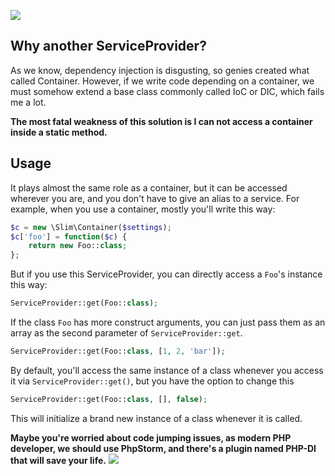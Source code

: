 ![](https://travis-ci.org/lovelock/ServiceProvider.svg?branch=master)

## Why another ServiceProvider?

As we know, dependency injection is disgusting, so genies created what called Container. However, if we write code depending on a container, we must somehow extend a base class commonly called IoC or DIC, which fails me a lot.

**The most fatal weakness of this solution is I can not access a container inside a static method.**

## Usage

It plays almost the same role as a container, but it can be accessed wherever you are, and you don't have to give an alias to a service. For example, when you use a container, mostly you'll write this way:

```php
$c = new \Slim\Container($settings);
$c['foo'] = function($c) {
    return new Foo::class;
};

```

But if you use this ServiceProvider, you can directly access a `Foo`'s instance this way:

```php
ServiceProvider::get(Foo::class);
```

If the class `Foo` has more construct arguments, you can just pass them as an array as the second parameter of `ServiceProvider::get`.

```php
ServiceProvider::get(Foo::class, [1, 2, 'bar']);
```

By default, you'll access the same instance of a class whenever you access it via `ServiceProvider::get()`, but you have the option to change this

```php
ServiceProvider::get(Foo::class, [], false);
```

This will initialize a brand new instance of a class whenever it is called.

**Maybe you're worried about code jumping issues, as modern PHP developer, we should use PhpStorm, and there's a plugin named PHP-DI that will save your life.**
![](http://ww4.sinaimg.cn/large/006y8mN6jw1fah2tbhob6j319s11otcw.jpg)